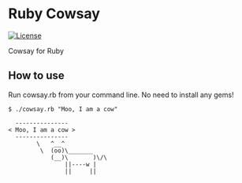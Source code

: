 # Ruby Cowsay
[![License](http://img.shields.io/:license-gpl3-blue.svg)](http://www.gnu.org/licenses/gpl-3.0.html)

Cowsay for Ruby

## How to use

Run cowsay.rb from your command line. No need to install any gems!

```
$ ./cowsay.rb "Moo, I am a cow"

  ---------------
< Moo, I am a cow >
  ---------------
        \   ^__^
         \  (oo)\_______
            (__)\       )\/\
                ||----w |
                ||     ||
```

